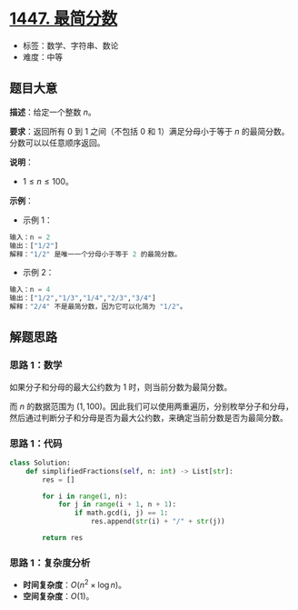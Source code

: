# [1447. 最简分数](https://leetcode.cn/problems/simplified-fractions/)

- 标签：数学、字符串、数论
- 难度：中等

## 题目大意

**描述**：给定一个整数 $n$。

**要求**：返回所有 $0$ 到 $1$ 之间（不包括 $0$ 和 $1$）满足分母小于等于 $n$ 的最简分数。分数可以以任意顺序返回。

**说明**：

- $1 \le n \le 100$。

**示例**：

- 示例 1：

```Python
输入：n = 2
输出：["1/2"]
解释："1/2" 是唯一一个分母小于等于 2 的最简分数。
```

- 示例 2：

```Python
输入：n = 4
输出：["1/2","1/3","1/4","2/3","3/4"]
解释："2/4" 不是最简分数，因为它可以化简为 "1/2"。
```

## 解题思路

### 思路 1：数学

如果分子和分母的最大公约数为 $1$ 时，则当前分数为最简分数。

而 $n$ 的数据范围为 $(1, 100)$。因此我们可以使用两重遍历，分别枚举分子和分母，然后通过判断分子和分母是否为最大公约数，来确定当前分数是否为最简分数。

### 思路 1：代码

```Python
class Solution:
    def simplifiedFractions(self, n: int) -> List[str]:
        res = []

        for i in range(1, n):
            for j in range(i + 1, n + 1):
                if math.gcd(i, j) == 1:
                    res.append(str(i) + "/" + str(j))

        return res
```

### 思路 1：复杂度分析

- **时间复杂度**：$O(n^2 \times \log n)$。
- **空间复杂度**：$O(1)$。

